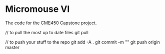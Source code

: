 # Micromouse VI

The code for the CME450 Capstone project.


// to pull the most up to date files
git pull

// to push your stuff to the repo
git add -A .
git commit -m "<actionverb>"
git push origin master
